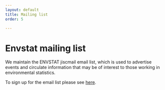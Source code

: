 ```yaml
---
layout: default
title: Mailing list
order: 5

---
```



# Envstat mailing list


We maintain the ENVSTAT jiscmail email list, which is used to advertise events and circulate information that may be of interest to those working in environmental statistics.

To sign up for the email list please see [here](https://www.jiscmail.ac.uk/cgi-bin/webadmin?SUBED1=envstat&A=1).
